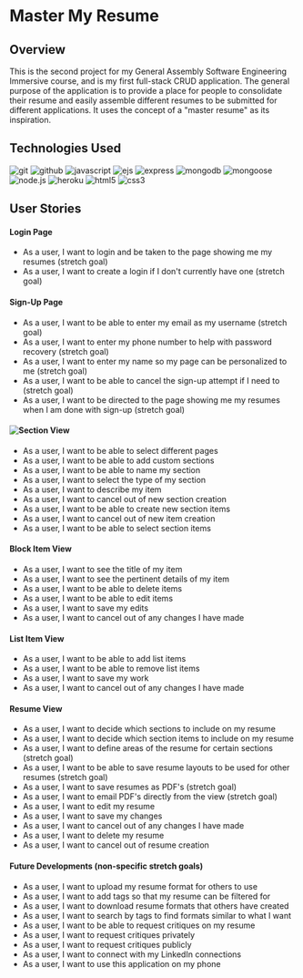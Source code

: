 # Master My Resume  
  
## Overview  
This is the second project for my General Assembly Software Engineering Immersive course, and is my first full-stack CRUD application. The general purpose of the application is to provide a place for people to consolidate their resume and easily assemble different resumes to be submitted for different applications. It uses the concept of a "master resume" as its inspiration.  
  
## Technologies Used
![git](https://img.shields.io/badge/-Git-F05032?style=flat-square&logo=git&logoColor=white)
![github](https://img.shields.io/badge/-GitHub-2e2e2e?style=flat-square&logo=github&logoColor=white)
![javascript](https://img.shields.io/badge/-Javascript-e6d200?style=flat-square&logo=javascript&logoColor=white)
![ejs](https://img.shields.io/badge/-EJS-b8e060?style=flat-square&logo=ejs&logoColor=white)
![express](https://img.shields.io/badge/-Express-43853d?style=flat-square&logo=express&logoColor=white)
![mongodb](https://img.shields.io/badge/-MongoDB-13aa52?style=flat-square&logo=mongodb&logoColor=white)
![mongoose](https://img.shields.io/badge/-Mongoose-821616?style=flat-square&logo=mongoose&logoColor=white)
![node.js](https://img.shields.io/badge/-Nodejs-43853d?style=flat-square&logo=Node.js&logoColor=white)
![heroku](https://img.shields.io/badge/-Heroku-430098?style=flat-square&logo=heroku&logoColor=white)
![html5](https://img.shields.io/badge/-HTML5-e34f26?style=flat-square&logo=html5&logoColor=white)
![css3](https://img.shields.io/badge/-CSS3-0307fc?style=flat-square&logo=css3&logoColor=white)  

  
## User Stories  
#### Login Page  
- As a user, I want to login and be taken to the page showing me my resumes (stretch goal)  
- As a user, I want to create a login if I don't currently have one (stretch goal)  
  
#### Sign-Up Page  
- As a user, I want to be able to enter my email as my username (stretch goal)  
- As a user, I want to enter my phone number to help with password recovery (stretch goal)  
- As a user, I want to enter my name so my page can be personalized to me (stretch goal)  
- As a user, I want to be able to cancel the sign-up attempt if I need to (stretch goal)  
- As a user, I want to be directed to the page showing me my resumes when I am done with sign-up (stretch goal)  
  
#### ![Section View](https://github.com/CorwinDickey/master-my-resume/tree/main/assets/wireframes/section-view-wireframe.JPG)  
- As a user, I want to be able to select different pages  
- As a user, I want to be able to add custom sections  
- As a user, I want to be able to name my section  
- As a user, I want to select the type of my section  
- As a user, I want to describe my item  
- As a user, I want to cancel out of new section creation  
- As a user, I want to be able to create new section items  
- As a user, I want to cancel out of new item creation  
- As a user, I want to be able to select section items  
  
#### Block Item View  
- As a user, I want to see the title of my item  
- As a user, I want to see the pertinent details of my item  
- As a user, I want to be able to delete items  
- As a user, I want to be able to edit items  
- As a user, I want to save my edits  
- As a user, I want to cancel out of any changes I have made  
  
#### List Item View  
- As a user, I want to be able to add list items  
- As a user, I want to be able to remove list items  
- As a user, I want to save my work  
- As a user, I want to cancel out of any changes I have made  
  
#### Resume View  
- As a user, I want to decide which sections to include on my resume  
- As a user, I want to decide which section items to include on my resume  
- As a user, I want to define areas of the resume for certain sections (stretch goal)  
- As a user, I want to be able to save resume layouts to be used for other resumes (stretch goal)  
- As a user, I want to save resumes as PDF's (stretch goal)  
- As a user, I want to email PDF's directly from the view (stretch goal)  
- As a user, I want to edit my resume  
- As a user, I want to save my changes  
- As a user, I want to cancel out of any changes I have made  
- As a user, I want to delete my resume  
- As a user, I want to cancel out of resume creation  
  
#### Future Developments (non-specific stretch goals)  
- As a user, I want to upload my resume format for others to use  
- As a user, I want to add tags so that my resume can be filtered for  
- As a user, I want to download resume formats that others have created  
- As a user, I want to search by tags to find formats similar to what I want  
- As a user, I want to be able to request critiques on my resume  
- As a user, I want to request critiques privately  
- As a user, I want to request critiques publicly
- As a user, I want to connect with my LinkedIn connections  
- As a user, I want to use this application on my phone  